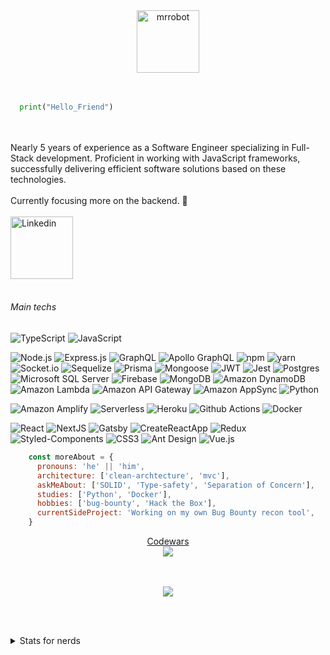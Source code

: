 <div align="center">
  <img alt="mrrobot" width="100" src="https://media.giphy.com/media/IhCwdJH07SMCoVd8nE/giphy.gif" /> 
</div>
<br>
<br>

```python
  print("Hello_Friend")
```

<br/><br/>
Nearly 5 years of experience as a Software Engineer specializing in Full-Stack development. Proficient in working with JavaScript frameworks, successfully delivering efficient software solutions based on these technologies. 
<br/><br/>
Currently focusing more on the backend. 🔭
<br/><br/>
<a href="https://www.linkedin.com/in/eduardo-fariasilva/" target="blank">
  <img align="center" alt="Linkedin" width="100px" src="https://img.shields.io/badge/-Linkedin-2361B8?style=for-the-badge&logo=linkedin" />
</a>
<br/><br/>

###### Main techs

![TypeScript](https://img.shields.io/badge/-TypeScript-37014B?style=for-the-badge&logo=typescript) ![JavaScript](https://img.shields.io/badge/-JavaScript-37014B?style=for-the-badge&logo=javascript) 

![Node.js](https://img.shields.io/badge/-Node.js-37014B?style=for-the-badge&logo=node.js&logoColor=339933) ![Express.js](https://img.shields.io/badge/Express.js-37014B?style=for-the-badge&logo=express) ![GraphQL](https://img.shields.io/badge/GraphQL-37014B?style=for-the-badge&logo=graphql) ![Apollo GraphQL](https://img.shields.io/badge/Apollo-37014B?style=for-the-badge&logo=apollographql) ![npm](https://img.shields.io/badge/npm-37014B?style=for-the-badge&logo=npm) ![yarn](https://img.shields.io/badge/yarn-37014B?style=for-the-badge&logo=yarn) ![Socket.io](https://img.shields.io/badge/Socket.io-37014B?style=for-the-badge&logo=socket.io) ![Sequelize](https://img.shields.io/badge/Sequelize-37014B?style=for-the-badge&logo=sequelize) ![Prisma](https://img.shields.io/badge/Prisma-37014B?style=for-the-badge&logo=prisma) ![Mongoose](https://img.shields.io/badge/Mongoose-37014B?style=for-the-badge&logo=mongodb) ![JWT](https://img.shields.io/badge/JWT-37014B?style=for-the-badge&logo=JSON%20web%20tokens&logoColor=D63AFF)
 ![Jest](https://img.shields.io/badge/Jest-37014B?style=for-the-badge&logo=jest&logoColor=BC3A12) ![Postgres](https://img.shields.io/badge/Postgres-37014B?style=for-the-badge&logo=postgresql) ![Microsoft SQL Server](https://img.shields.io/badge/Microsoft_SQL_Server-37014B?style=for-the-badge&logo=microsoftsqlserver) ![Firebase](https://img.shields.io/badge/Firebase-37014B?style=for-the-badge&logo=firebase) ![MongoDB](https://img.shields.io/badge/MongoDB-37014B?style=for-the-badge&logo=mongodb) ![Amazon DynamoDB](https://img.shields.io/badge/DynamoDB-37014B?style=for-the-badge&logo=amazondynamodb) ![Amazon Lambda](https://img.shields.io/badge/Lambda-37014B?style=for-the-badge&logo=awslambda) ![Amazon API Gateway](https://img.shields.io/badge/API_GATEWAY-37014B?style=for-the-badge&logo=amazonaws) ![Amazon AppSync](https://img.shields.io/badge/APPSYNC-37014B?style=for-the-badge&logo=amazonaws) ![Python](https://img.shields.io/badge/-Python-37014B?style=for-the-badge&logo=python)
 
![Amazon Amplify](https://img.shields.io/badge/Amplify-37014B?style=for-the-badge&logo=awsamplify) ![Serverless](https://img.shields.io/badge/Serverless-37014B?style=for-the-badge&logo=serverless) ![Heroku](https://img.shields.io/badge/Heroku-37014B?style=for-the-badge&logo=heroku) ![Github Actions](https://img.shields.io/badge/Github_Actions-37014B?style=for-the-badge&logo=githubactions) ![Docker](https://img.shields.io/badge/Docker-37014B?style=for-the-badge&logo=docker) 

![React](https://img.shields.io/badge/-React-37014B?style=for-the-badge&logo=React&logoColor=61DAFB) ![NextJS](https://img.shields.io/badge/-NextJS-37014B?style=for-the-badge&logo=nextdotjs&logoColor=C5021B) ![Gatsby](https://img.shields.io/badge/-Gatsby-37014B?style=for-the-badge&logo=gatsby&logoColor=C5021B) ![CreateReactApp](https://img.shields.io/badge/-Create_React_App-37014B?style=for-the-badge&logo=createreactapp&logoColor=C5021B) ![Redux](https://img.shields.io/badge/Redux-37014B?style=for-the-badge&logo=redux&logoColor=64419E) ![Styled-Components](https://img.shields.io/badge/Styled_Components-37014B?&style=for-the-badge&logo=styledcomponents&logoColor=38A0D4) ![CSS3](https://img.shields.io/badge/CSS_3-37014B?&style=for-the-badge&logo=css3&logoColor=38A0D4) ![Ant Design](https://img.shields.io/badge/AntDesign-37014B?style=for-the-badge&logo=antdesign) ![Vue.js](https://img.shields.io/badge/Vue-37014B?style=for-the-badge&logo=vuedotjs)


```javascript
    const moreAbout = {
      pronouns: 'he' || 'him',
      architecture: ['clean-archtecture', 'mvc'],
      askMeAbout: ['SOLID', 'Type-safety', 'Separation of Concern'],
      studies: ['Python', 'Docker'],
      hobbies: ['bug-bounty', 'Hack the Box'],
      currentSideProject: 'Working on my own Bug Bounty recon tool',
    }
```

<div align="center">
  <div><a href="https://www.codewars.com/users/zEduardofaria">Codewars</a></div>
  <img src="https://www.codewars.com/users/zEduardofaria/badges/large" />
</div>
<br/><br/>
<p align="center">
   <img src="http://github-readme-streak-stats.herokuapp.com?user=zEduardofaria&theme=tokyonight&hide_border=true&date_format=M%20j%5B%2C%20Y%5D&background=0D1117" />
</p>

<br/><br/>
<details>
  <summary>Stats for nerds</summary>
  <p align="center">
    <img src="https://github-readme-stats.vercel.app/api?username=zeduardofaria&count_private=true&theme=tokyonight" />
  </p>
  <p align="center">
    <img src="https://wakatime.com/share/@zEduardofaria/a3fe0c1b-78c4-4cfb-b1bf-27a126c2d04d.svg" />
  </p>
</details>
